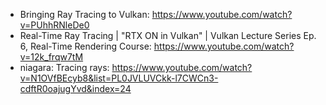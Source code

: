 * Bringing Ray Tracing to Vulkan: https://www.youtube.com/watch?v=PUhhRNleDe0
* Real-Time Ray Tracing | "RTX ON in Vulkan" | Vulkan Lecture Series Ep. 6, Real-Time Rendering Course:  https://www.youtube.com/watch?v=12k_frqw7tM
* niagara: Tracing rays: https://www.youtube.com/watch?v=N1OVfBEcyb8&list=PL0JVLUVCkk-l7CWCn3-cdftR0oajugYvd&index=24